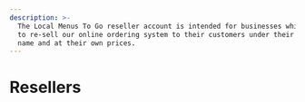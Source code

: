 ```yaml
---
description: >-
  The Local Menus To Go reseller account is intended for businesses which want
  to re-sell our online ordering system to their customers under their own brand
  name and at their own prices.
---
```


# Resellers

